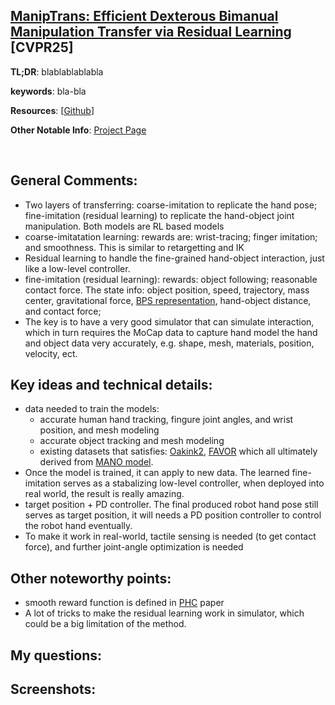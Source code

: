 [ManipTrans: Efficient Dexterous Bimanual Manipulation Transfer via Residual Learning](https://arxiv.org/pdf/2503.21860) [CVPR25]
---------------	

__TL;DR__: blablablablabla

__keywords__: bla-bla

__Resources__: [[Github](https://github.com/ManipTrans/ManipTrans)] 

__Other Notable Info__: [Project Page](https://maniptrans.github.io/)

<br/>    

General Comments:
------
* Two layers of transferring: coarse-imitation to replicate the hand pose;
fine-imitation (residual learning) to replicate the hand-object joint manipulation.
Both models are RL based models
* coarse-imitatation learning: rewards are: wrist-tracing; finger imitation; and smoothness. 
This is similar to retargetting and IK
* Residual learning to handle the fine-grained hand-object interaction, just
like a low-level controller.
* fine-imitation (residual learning): rewards: object following; reasonable contact force.
The state info: object position, speed, trajectory, mass center, gravitational force,
[BPS representation](https://arxiv.org/pdf/1908.09186), hand-object distance, and contact force; 
* The key is to have a very good simulator that can simulate interaction, which in turn requires
the MoCap data to capture hand model the hand and object data very accurately, e.g. shape,
mesh, materials, position, velocity, ect.

Key ideas and technical details:
------
* data needed to train the models:
  - accurate human hand tracking, fingure joint angles, and wrist position, and mesh modeling
  - accurate object tracking and mesh modeling
  - existing datasets that satisfies: [Oakink2](https://github.com/oakink/OakInk2),
  [FAVOR](https://kailinli.github.io/FAVOR/) which all ultimately derived from
  [MANO model](https://mano.is.tue.mpg.de/).
* Once the model is trained, it can apply to new data. The learned fine-imitation
serves as a stabalizing low-level controller, when deployed into real world, the
result is really amazing.
* target position + PD controller. The final produced robot hand pose still serves
as target position, it will needs a PD position controller to control the robot hand
eventually.
* To make it work in real-world, tactile sensing is needed (to get contact force),
and further joint-angle optimization is needed 

Other noteworthy points:
------
* smooth reward function is defined in [PHC](https://www.zhengyiluo.com/PHC-Site/) paper 
* A lot of tricks to make the residual learning work in simulator, which could be
a big limitation of the method.

My questions:
------


Screenshots:
------
<!-- ![Image1](../img/pointnet_net.png "Architecture") -->

